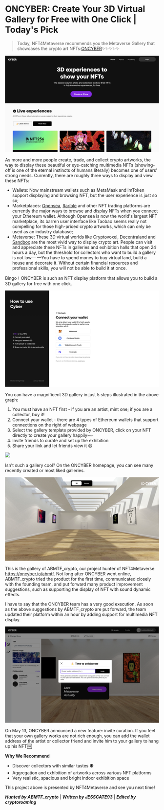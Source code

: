 # ONCYBER: Create Your 3D Virtual Gallery for Free with One Click | Today's Pick

> Today, NFT4Metaverse recommends you the Metaverse Gallery that showcases the crypto art NFTs:[ONCYBER](https://oncyber.io/)✨✨✨✨✨

![](./oncyber.png)

As more and more people create, trade, and collect crypto artworks, the way to display these beautiful or eye-catching multimedia NFTs (showing-off is one of the eternal instincts of humans literally) becomes one of users' strong needs. Currently, there are roughly three ways to display and view these NFTs:

- Wallets: Now mainstream wallets such as MetaMask and imToken support displaying and browsing NFT, but the user experience is just so so;
- Marketplaces: [Opensea](https://opensea.io/), [Rarible](https://rarible.com/) and other NFT trading platforms are currently the major ways to browse and display NFTs when you connect your Ethereum wallet. Although Opensea is now the world's largest NFT marketplace, its barren user interface like Taobao seems really not compelling for those high-priced crypto artworks, which can only be used as an industry database;
- Metaverse: These 3D virtual worlds like [Cryptovoxel](https://www.cryptovoxels.com/), [Decentraland](https://decentraland.org/) and [Sandbox](https://www.sandbox.game/) are the most vivid way to display crypto art. People can visit and appreciate these NFTs in galleries and exhibition halls that open 24 hours a day, but the threshold for collectors who want to build a gallery is not low— —You have to spend money to buy virtual land, build a house and decorate it. Without certain financial resources and professional skills, you will not be able to build it at once.

Bingo！ONCYBER is such an NFT display platform that allows you to build a 3D gallery for free with one click.

![](./how-to-use.png)

You can have a magnificent 3D gallery in just 5 steps illustrated in the above graph:

1. You must have an NFT first - if you are an artist, mint one; if you are a collector, buy it!
2. Connect your wallet - there are 4 types of Ethereum wallets that support connections on the right of webpage
3. Select the gallery template provided by ONCYBER, click on your NFT directly to create your gallery happily~~
4. Invite friends to curate and set up the exhibition
5. Share your link and let friends view it 😄

![](./exhibition.gif)

Isn't such a gallery cool? On the ONCYBER homepage, you can see many recently created or most liked galleries.

![](./abmtf-gallery.png)

This is the gallery of ABMTF_crypto, our project hunter of NFT4Metaverse: https://oncyber.io/abmtf. Not long after ONCYBER went online, ABMTF_crypto tried the product for the first time, communicated closely with the founding team, and put forward many product improvement suggestions, such as supporting the display of NFT with sound dynamic effects.

I have to say that the ONCYBER team has a very good execution. As soon as the above suggestions by ABMTF_crypto are put forward, the team updated their platform within an hour by adding support for multimedia NFT display.

![](./collaborate.png)

On May 13, ONCYBER announced a new feature: invite curation. If you feel that your own gallery works are not rich enough, you can add the wallet address of the artist or collector friend and invite him to your gallery to hang up his NFT🆒

**Why We Recommend**

- Discover collectors with similar tastes 👽
- Aggregation and exhibition of artworks across various NFT platforms
- Very realistic, spacious and bright indoor exhibition space

This project above is presented by NFT4Metaverse and see you next time!

_**Hunted by ABMTF_crypto**_ | _**Written by JESSCATE93**_ | _**Edited by cryptoroaming**_
